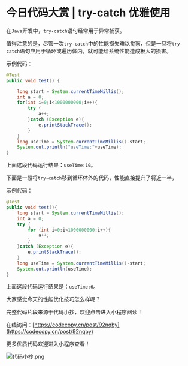 <a name="z5ZF1"></a>
# 今日代码大赏 | try-catch 优雅使用

在`Java`开发中，`try-catch`语句经常用于异常捕获。

值得注意的是，尽管一次`try-catch`中的性能损失难以觉察，但是一旦将`try-catch`语句应用于循环或遍历体内，就可能给系统性能造成极大的损害。

示例代码：

```java
@Test
public void test() {

    long start = System.currentTimeMillis();
    int a = 0;
    for(int i=0;i<1000000000;i++){
        try {
            a++;
        }catch (Exception e){
            e.printStackTrace();
        }
    }
    long useTime = System.currentTimeMillis()-start;
    System.out.println("useTime:"+useTime);
}
```

上面这段代码运行结果：`useTime:10`。

下面是一段将`try-catch`移到循环体外的代码，性能直接提升了将近一半，

示例代码：

```java
@Test
public void test(){
    long start = System.currentTimeMillis();
    int a = 0;
    try {
        for (int i=0;i<1000000000;i++){
            a++;
        }
    }catch (Exception e){
        e.printStackTrace();
    }
    long useTime = System.currentTimeMillis()-start;
    System.out.println(useTime);
}
```

上面这段代码运行结果是：`useTime:6`。

大家感觉今天的性能优化技巧怎么样呢？

完整代码片段来源于代码小抄，欢迎点击进入小程序阅读！

在线访问：[https://codecopy.cn/post/92nqby](https://codecopy.cn/post/92nqby)

更多优质代码欢迎进入小程序查看！

![代码小抄.png](..%2Fimgs%2F%E4%BB%A3%E7%A0%81%E5%B0%8F%E6%8A%84.png)
